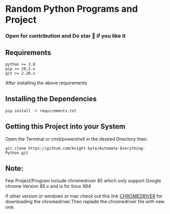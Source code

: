 # Random Python Programs and Project

### Open for contribution and Do **star 🌟** if you like it

## Requirements

```
python >= 3.8
pip >= 20.2.x
git >= 2.28.x

```

After installing the above requirements

## Installing the Dependencies

```
pip install -r requirements.txt
```

## Getting this Project into your System

Open the Terminal or cmd/powershell in the desired Directory then:

```
git clone https://github.com/knight-byte/Automate-Everything-Python.git
```

## Note:

Few Project/Program include chromedriver 85 which only support Google chrome Version 85.x and is for linux X64

If other version or windows or mac check out this link [CHROMEDRIVER](https://chromedriver.chromium.org/downloads) for downloading the chromedriver.Then replade the chromedriver file with new one.
